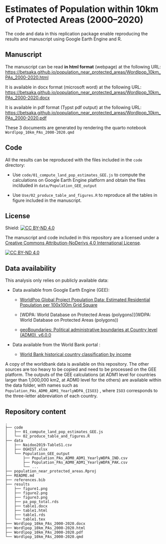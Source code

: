 # Estimates of Population within 10km of Protected Areas (2000–2020)

The code and data in this replication package enable reproducing the results and manuscript using Google Earth Engine and R.

## Manuscript

The manuscript can be read **in html format** (webpage) at the following URL: <https://betsaka.github.io/population_near_protected_areas/Wordlpop_10km_PAs_2000-2020.html>

It is available in docx format (microsoft word) at the following URL: <https://betsaka.github.io/population_near_protected_areas/Wordlpop_10km_PAs_2000-2020.docx>

It is available in pdf format (Typst pdf output) at the following URL: <https://betsaka.github.io/population_near_protected_areas/Wordlpop_10km_PAs_2000-2020.pdf>

These 3 documents are generated by rendering the quarto notebook `Wordlpop_10km_PAs_2000-2020.qmd`

## Code 

All the results can be reproduced with the files included in the `code` directory:

-   Use `code/01_compute_land_pop_estimates_GEE.js` to compute the calculations on Google Earth Engine platform and obtain the files inclduded in `data/Population_GEE_output`

-   Use `Use/02_produce_table_and_figures.R` to reproduce all the tables in figure included in the manuscript.

## License

Shield: [![CC BY-ND 4.0][cc-by-nd-shield]][cc-by-nd]

The manuscript and code included in this repository are a licensed under a
[Creative Commons Attribution-NoDerivs 4.0 International License][cc-by-nd].

[![CC BY-ND 4.0][cc-by-nd-image]][cc-by-nd]

[cc-by-nd]: https://creativecommons.org/licenses/by-nd/4.0/
[cc-by-nd-image]: https://licensebuttons.net/l/by-nd/4.0/88x31.png
[cc-by-nd-shield]: https://img.shields.io/badge/License-CC%20BY--ND%204.0-lightgrey.svg


## Data availability

This analysis only relies on publicly available data:

-   Data available from Google Earth Engine (GEE):

    -   [WorldPop Global Project Population Data: Estimated Residential Population per 100x100m Grid Square](https://developers.google.com/earth-engine/datasets/catalog/WorldPop_GP_100m_pop)

    -   [WDPA: World Database on Protected Areas (polygons)](WDPA: World Database on Protected Areas (polygons))

    -   [geoBoundaries: Political administrative boundaries at Country level (ADM0), v6.0.0](https://developers.google.com/earth-engine/datasets/catalog/WM_geoLab_geoBoundaries_600_ADM0)

-   Data available from the World Bank portal :

    -   [World Bank historical country classification by income](https://datahelpdesk.worldbank.org/knowledgebase/articles/906519-world-bank-country-and-lending-groups)

A copy of the worldbank data is available on this repository. The other sources are too heavy to be copied and need to be processed on the GEE platform. The outputs of the GEE calculations (at ADM1 level for countries larger than 1,000,000 km2, at ADM0 level for the others) are available within the data folder, with names such as `Population_PAs_ADM0_ADM1_YearlyWDPA_{ISO3}` , where `ISO3` corresponds to the three-letter abbreviation of each country.

## Repository content

```         
.
├── code
│   ├── 01_compute_land_pop_estimates_GEE.js
│   └── 02_produce_table_and_figures.R
├── data
│   ├── Naidoo2019-TableS1.csv
│   ├── OGHIST.xlsx
│   └── Population_GEE_output
│       ├── Population_PAs_ADM0_ADM1_YearlyWDPA_IND.csv
│       ├── Population_PAs_ADM0_ADM1_YearlyWDPA_PAK.csv
│       └── ...
├── population_near_protected_areas.Rproj
├── README.md
├── references.bib
├── results
│   ├── figure1.png
│   ├── figure2.png
│   ├── figure3.png
│   ├── pa_pop_total.rds
│   ├── table1.docx
│   ├── table1.html
│   ├── table1.rds
│   └── table1.tex
├── Wordlpop_10km_PAs_2000-2020.docx
├── Wordlpop_10km_PAs_2000-2020.html
├── Wordlpop_10km_PAs_2000-2020.pdf
└── Wordlpop_10km_PAs_2000-2020.qmd
```
